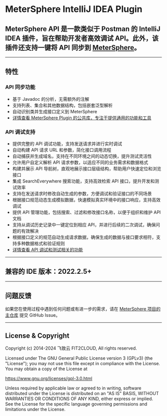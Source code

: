 # MeterSphere IntelliJ IDEA Plugin

## MeterSphere API 是一款类似于 Postman 的 IntelliJ IDEA 插件，旨在帮助开发者高效调试 API。此外，该插件还支持一键将 API 同步到 [MeterSphere](https://github.com/metersphere/metersphere)。

---

## 特性

### API 同步功能

- 基于 Javadoc 的分析，无需额外的注解
- 支持列表、集合和其他数据结构，包括嵌套泛型解析
- 自动识别类并生成接口定义到 MeterSphere
- [详情查看 MeterSphere Plugin 的公共库，专注于提供通用的功能和工具](/README_LIB_zh)

### API 调试支持

- 提供完整的 API 调试功能，支持发送请求并进行实时调试
- 自动构建 API 请求 URL 和参数，简化接口调用流程
- 自动捕获并生成域名，支持在不同环境之间的动态切换，提升测试灵活性
- 允许用户自定义解析 API 请求参数，以适应不同的业务需求和数据格式
- 构建并展示 API 导航树，直观地展示接口层级结构，帮助用户快速定位和浏览接口
- 集成 SearchEverywhere 搜索功能，支持高效检索 API 接口，提升开发和测试效率
- 支持在发送请求时修改自动生成的参数，方便调试和验证接口的不同场景
- 根据接口规范动态生成模拟数据，快速模拟真实环境中的接口响应，支持高效调试
- 提供 API 管理功能，包括搜索、过滤和修改接口名称，以便于组织和维护 API 文档
- 支持从调试历史记录中一键定位到相应 API，并进行后续的二次调试，确保问题的有效解决
- 根据接口定义的规范自动生成请求数据，确保生成的数据与接口要求相符，支持多种数据格式和验证规则
- [详情查看 API 调试和测试相关的功能](/README_DEBUGGER_zh)

---


## 兼容的 IDE 版本：2022.2.5+

---

## 问题反馈

如果您在使用过程中遇到任何问题或有进一步的需求，请在 [MeterSphere 项目的主仓库](https://github.com/metersphere/metersphere/issues) 提交 GitHub Issue。

---

## License & Copyright

Copyright (c) 2014-2024 飞致云 FIT2CLOUD, All rights reserved.

Licensed under The GNU General Public License version 3 (GPLv3)  (the "License"); you may not use this file except in compliance with the License. You may obtain a copy of the License at

https://www.gnu.org/licenses/gpl-3.0.html

Unless required by applicable law or agreed to in writing, software distributed under the License is distributed on an "AS IS" BASIS, WITHOUT WARRANTIES OR CONDITIONS OF ANY KIND, either express or implied. See the License for the specific language governing permissions and limitations under the License.
